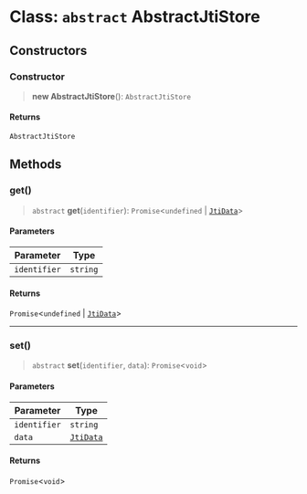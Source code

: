 # Class: `abstract` AbstractJtiStore

## Constructors

### Constructor

> **new AbstractJtiStore**(): `AbstractJtiStore`

#### Returns

`AbstractJtiStore`

## Methods

### get()

> `abstract` **get**(`identifier`): `Promise`\<`undefined` \| [`JtiData`](../type-aliases/JtiData.md)\>

#### Parameters

| Parameter | Type |
| ------ | ------ |
| `identifier` | `string` |

#### Returns

`Promise`\<`undefined` \| [`JtiData`](../type-aliases/JtiData.md)\>

***

### set()

> `abstract` **set**(`identifier`, `data`): `Promise`\<`void`\>

#### Parameters

| Parameter | Type |
| ------ | ------ |
| `identifier` | `string` |
| `data` | [`JtiData`](../type-aliases/JtiData.md) |

#### Returns

`Promise`\<`void`\>
